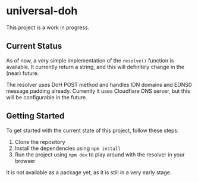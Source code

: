 # universal-doh

This project is a work in progress.

## Current Status

As of now, a very simple implementation of the `resolve()` function is available.
It currently return a string, and this will definitely change in the (near) future.

The resolver uses DoH POST method and handles IDN domains and EDNS0 message padding
already. Currently it uses Cloudflare DNS server, but this will be configurable
in the future.

## Getting Started

To get started with the current state of this project, follow these steps:

1. Clone the repository
2. Install the dependencies using `npm install`
3. Run the project using `npm dev` to play around with the resolver in your browser

It is not available as a package yet, as it is still in a very early stage.

